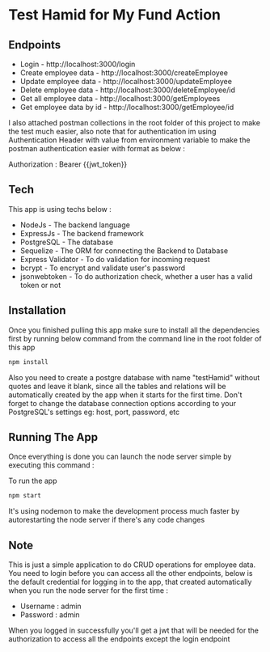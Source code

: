 # Test Hamid for My Fund Action

## Endpoints

- Login - http://localhost:3000/login
- Create employee data - http://localhost:3000/createEmployee
- Update employee data - http://localhost:3000/updateEmployee
- Delete employee data - http://localhost:3000/deleteEmployee/id
- Get all employee data - http://localhost:3000/getEmployees
- Get employee data by id - http://localhost:3000/getEmployee/id

I also attached postman collections in the root folder of this project to make the test much easier, also note that for authentication im using Authentication Header with value from environment variable to make the postman authentication easier with format as below :

Authorization : Bearer {{jwt_token}}

## Tech

This app is using techs below :

- NodeJs - The backend language
- ExpressJs - The backend framework
- PostgreSQL - The database
- Sequelize - The ORM for connecting the Backend to Database
- Express Validator - To do validation for incoming request
- bcrypt - To encrypt and validate user's password
- jsonwebtoken - To do authorization check, whether a user has a valid token or not

## Installation

Once you finished pulling this app make sure to install all the dependencies first by running below command from the command line in the root folder of this app


```sh
npm install
```

Also you need to create a postgre database with name "testHamid" without quotes and leave it blank, since all the tables and relations will be automatically created by the app when it starts for the first time.
Don't forget to change the database connection options according to your PostgreSQL's settings eg: host, port, password, etc


## Running The App

Once everything is done you can launch the node server simple by executing this command :

To run the app

```sh
npm start
```

It's using nodemon to make the development process much faster by autorestarting the node server if there's any code changes


## Note

This is just a simple application to do CRUD operations for employee data. You need to login before you can access all the other endpoints, below is the default credential for logging in to the app, that created automatically when you run the node server for the first time :

* Username : admin
* Password : admin

When you logged in successfully you'll get a jwt that will be needed for the authorization to access all the endpoints except the login endpoint

